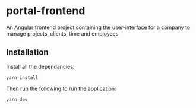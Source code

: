 # portal-frontend
An Angular frontend project containing the user-interface for a company to manage projects, clients, time and employees

## Installation
Install all the dependancies:
```
yarn install
```
Then run the following to run the application:
```
yarn dev
```
